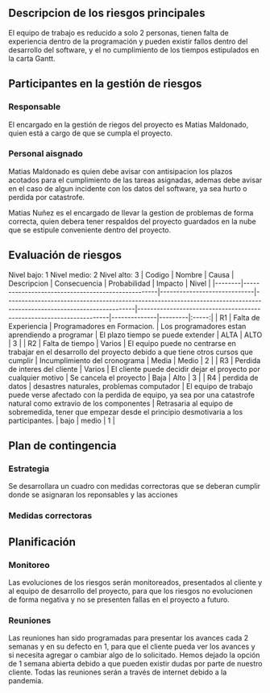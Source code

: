 ## Descripcion de los riesgos principales

El equipo de trabajo es reducido a solo 2 personas, tienen falta de experiencia dentro de la programación y 
pueden existir fallos dentro del desarrollo del software, y el no cumplimiento de los tiempos estipulados en 
la carta Gantt.

## Participantes en la gestión de riesgos 

### Responsable

El encargado  en la gestión de riegos del proyecto es Matias Maldonado, quien está a cargo de que se cumpla el 
proyecto.

### Personal aisgnado

Matias Maldonado es quien debe avisar con antisipacion los plazos acotados para el cumplimiento de las tareas 
asignadas, ademas debe avisar en el caso de algun incidente con los datos del software, ya sea hurto o perdida por
catastrofe.

Matias Nuñez es el encargado de llevar la gestion de problemas de forma correcta, quien debera tener respaldos del 
proyecto guardados en la nube que se estipule conveniente dentro del proyecto.

## Evaluación de riesgos 

Nivel bajo: 1
Nivel medio: 2
Nivel alto: 3
| Codigo | Nombre                                            | Causa                       | Descripcion                                                                                                          | Consecuencia                                                        | Probabilidad | Impacto | Nivel |
|--------|---------------------------------------------------|-----------------------------|----------------------------------------------------------------------------------------------------------------------|---------------------------------------------------------------------|--------------|---------|:-----:|
|   R1   |                Falta de Experiencia               | Programadores en Formacion. |                                   Los programadores estan aprendiendo a programar                                    |                  El plazo tiempo se puede extender                  |     ALTA     |   ALTO  |   3   |
|   R2   |                  Falta de tiempo                  |            Varios           | El equipo puede no centrarse  en trabajar en el desarrollo  del proyecto debido a que tiene otros cursos que cumplir |                    Incumplimiento del cronograma                    |     Media    |  Medio  |   2   |
|   R3   |           Perdida de interes del cliente          |            Varios           |                            El cliente puede decidir dejar el proyecto por cualquier motivo                           |                        Se cancela el proyecto                       |     Baja     |   Alto  |   3   |
|   R4   | perdida de datos |            desastres naturales, problemas computador           |                           El equipo de trabajo puede verse afectado con la perdida de equipo, ya sea por una catastrofe natural como extravio de los componentes                          | Retrasaria al equipo de sobremedida, tener que empezar desde el principio desmotivaria a los participantes. |     bajo     |  medio  |   1   |

## Plan de contingencia 

### Estrategia 

Se desarrollara un cuadro con medidas correctoras que se deberan cumplir donde se asignaran los reponsables y las 
acciones

### Medidas correctoras

## Planificación 

### Monitoreo

Las evoluciones de los riesgos serán monitoreados, presentados al cliente y al equipo de desarrollo del 
proyecto, para que los riesgos no evolucionen de forma negativa y no se presenten fallas en el proyecto a
futuro.

### Reuniones

Las reuniones han sido programadas para presentar los avances cada 2 semanas y en su defecto en 1, para que 
el cliente pueda ver los avances y si necesita agregar o cambiar algo de lo solicitado. 
Hemos dejado la opción de 1 semana abierta debido a que pueden existir dudas por parte de nuestro cliente.
Todas las reuniones serán a través de internet debido a la pandemia.
